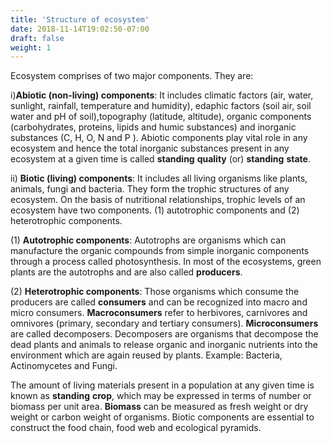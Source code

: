 ```yaml
---
title: 'Structure of ecosystem'
date: 2018-11-14T19:02:50-07:00
draft: false
weight: 1
---
```


Ecosystem comprises of two major components. They are:


i)**Abiotic (non-living) components**: It includes climatic factors (air, water, sunlight, rainfall, temperature and humidity), edaphic factors (soil air, soil water and pH of soil),topography (latitude, altitude), organic components (carbohydrates, proteins, lipids and humic substances) and inorganic substances (C, H, O, N and P ). Abiotic components play vital role in any ecosystem and hence the total inorganic substances present in any ecosystem at a given time is called **standing** **quality** (or) **standing** **state**.

ii)	**Biotic (living) components**: It includes all living organisms like plants, animals, fungi and bacteria. They form the trophic structures of any ecosystem. On the basis of nutritional relationships, trophic levels of an ecosystem have two components. (1) autotrophic components and (2) heterotrophic components.



(1) **Autotrophic components**: Autotrophs are organisms which can manufacture the organic compounds from simple inorganic components through a process called photosynthesis. In most of the ecosystems, green plants are the autotrophs and are also called **producers**.


(2) **Heterotrophic components**: Those organisms which consume the producers are called **consumers** and can be recognized into macro and micro consumers. **Macroconsumers** refer to herbivores, carnivores and omnivores (primary, secondary and tertiary consumers). **Microconsumers** are called decomposers. Decomposers are organisms that decompose the dead plants and animals to release organic and inorganic nutrients into the environment which are again reused by plants. Example: Bacteria, Actinomycetes and Fungi.


The amount of living materials present in a population at any given time is known as **standing** **crop**, which may be expressed in terms of number or biomass per unit area. **Biomass** can be measured as fresh weight or dry weight or carbon weight of organisms. Biotic components are essential to construct the food chain, food web and ecological pyramids.